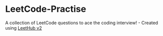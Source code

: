 # LeetCode-Practise
A collection of LeetCode questions to ace the coding interview! - Created using [LeetHub v2](https://github.com/arunbhardwaj/LeetHub-2.0)
